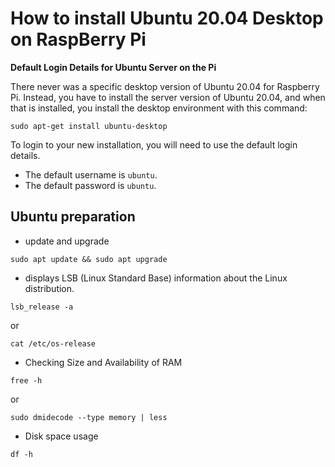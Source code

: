 # How to install Ubuntu 20.04 Desktop on RaspBerry Pi

**Default Login Details for Ubuntu Server on the Pi**

There never was a specific desktop version of Ubuntu 20.04 for Raspberry Pi. Instead, you have to install the server version of Ubuntu 20.04, and when that is installed, you install the desktop environment with this command:

```
sudo apt-get install ubuntu-desktop
```

To login to your new installation, you will need to use the default login details. 
-   The default username is `ubuntu`. 
-   The default password is `ubuntu`.

## Ubuntu preparation

- update and upgrade

```
sudo apt update && sudo apt upgrade
```

-   displays LSB (Linux Standard Base) information about the Linux distribution.
```
lsb_release -a
```

or

```
cat /etc/os-release
```

-   Checking Size and Availability of RAM

```
free -h
```

or

```
sudo dmidecode --type memory | less
```

-   Disk space usage

```
df -h
```